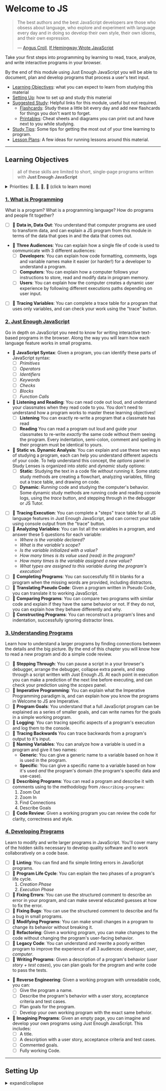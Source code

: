 <!-- Welcome to JS || [Inside JS >>>](https://github.com/DeNepo/inside-js) -->

# Welcome to JS

> The best authors and the best JavaScript developers are those who obsess about
> language, who explore and experiment with language every day and in doing so
> develop their own style, their own idioms, and their own expression.
>
> — [Angus Croll](https://anguscroll.com/),
> [If Hemingway Wrote JavaScript](https://anguscroll.com/hemingway/)

Take your first steps into programming by learning to read, trace, analyze, and
write interactive programs in your browser.

By the end of this module using Just Enough JavaScript you will be able to
document, plan and develop programs that process a user's text input.

- [Learning Objectives](#learning-objectives): what you can expect to learn from
  studying this material
- [Setting Up](#setting-up): how to set up and study this material
- [Suggested Study](./suggested-study.md): Helpful links for this module, useful
  but not required.
  - [Flashcards](./0-flashcards): Study these a little bit every day and add new
    flashcards for things you don't want to forget.
  - [Printables](./0-printables): Cheat sheets and diagrams you can print out
    and have next to you while studying.
- [Study Tips](./study-tips.md): Some tips for getting the most out of your time
  learning to program.
- [Lesson Plans](./lesson-plans): A few ideas for running lessons around this
  material.

---

## Learning Objectives

> all of these skills are limited to short, single-page programs written with
> **Just Enough JavaScript**

<details>
<summary>Priorities: 🥚, 🐣, 🐥, 🐔 (click to learn more)</summary>
<br>

There is a lot to learn in this repository. If you can't master all the material
at once, that's expected! Anything you don't master now will always be waiting
for you to review when you need it. These 4 emoji's will help you prioritize
your study time and to measure your progress:

- 🥚: Understanding this material is required, it covers the base skills you'll
  need for this module and the next. You do not need to finish all of them but
  should feel comfortable that you could do them with enough time.
- 🐣: You have started all of these exercises and feel you could complete them
  all if you just had more time. It may not be easy for you but with effort you
  can make it through.
- 🐥: You have studied the examples and started some exercises if you had time.
  You should have a big-picture understanding of these concepts/skills, but may
  not be confident completing the exercises.
- 🐔: These concepts or skills are not necessary but are related to this module.
  If you are finished with 🥚, 🐣 and 🐥 you can use the 🐔 exercises to push
  yourself without getting distracted from the module's main objectives.

---

</details>

### [1. What is Programming](./1-what-is-programming)

What is a program? What is a programming language? How do programs and people
fit together?

- [ ] 🥚 **Data in, Data Out**: You understand that computer programs are used
      to transform data, and can explain a JS program from this module in terms
      of the data that goes in and the data that comes out.
- 🥚 **Three Audiences**: You can explain how a single file of code is used to
  communicate with 3 different audiences:
  - [ ] **Developers**: You can explain how code formatting, comments, logs and
        variable names make it easier (or harder!) for a developer to understand
        a program.
  - [ ] **Computers**: You can explain how a computer follows your instructions
        to store, read and modify data in program memory.
  - [ ] **Users**: You can explain how the computer creates a dynamic user
        experience by following different executions paths depending on user
        input.
- [ ] 🥚 **Tracing Variables**: You can complete a trace table for a program
      that uses only variables, and can check your work using the "trace"
      button.

### [2. Just Enough JavaScript](./2-just-enough-javascript)

Go in depth on JavaScript you need to know for writing interactive text-based
programs in the browser. Along the way you will learn how each language feature
works in small programs.

- 🥚 **JavaScript Syntax**: Given a program, you can identify these parts of
  JavaScript syntax:
  - [ ] _Primitives_
  - [ ] _Operators_
  - [ ] _Identifiers_
  - [ ] _Keywords_
  - [ ] _Checks_
  - [ ] _Blocks_
  - [ ] _Function Calls_
- 🥚 **Listening and Reading**: You can read code out loud, and understand your
  classmates when they read code to you. You don't need to understand how a
  program works to master these learning objectives!
  - [ ] **Listening** You can exactly re-write a program that a classmate has
        read
  - [ ] **Reading** You can read a program out loud and guide your classmates to
        re-write _exactly_ the same code without them seeing the program. Every
        indentation, semi-colon, comment and spelling in their program must be
        identical to yours.
- 🥚 **Static vs. Dynamic Analysis**: You can explain and use these two ways of
  studying a program, each can help you understand different aspects of your
  code. To help understand this concept, the _options_ panel in Study Lenses is
  organized into _static_ and _dynamic_ study options:
  - [ ] **Static**: Studying the text in a code file _without_ running it. Some
        static study methods are creating a flowchart, analyzing variables,
        filling out a trace table, and drawing on code.
  - [ ] **Dynamic**: _Running_ code and studying the computer's behavior. Some
        dynamic study methods are running code and reading console logs, using
        the _trace_ button, and stepping through in the debugger or JS Tutor.
- [ ] 🥚 **Tracing Execution**: You can complete a "steps" trace table for all
      JS language features in Just Enough JavaScript, and can correct your table
      using console output from the "trace" button.
- [ ] 🥚 **Analyzing Variables**: You can list all the variables in a program,
      and answer these 5 questions for each variable:
  - _Where is the variable declared?_
  - _What is the variable's scope?_
  - _Is the variable initialized with a value?_
  - _How many times is its value used \(read\) in the program?_
  - _How many times is the variable assigned a new value?_
  - _What types are assigned to this variable during the program's execution?_
- [ ] 🥚 **Completing Programs**: You can successfully fill in blanks for a
      program when the missing words are provided, including distractors.
- [ ] 🐣 **Translating Pseudo Code**: Given a program written in Pseudo Code,
      you can translate it to working JavaScript.
- [ ] 🐣 **Comparing Programs**: You can compare two programs with similar code
      and explain if they have the same behavior or not. If they do not, you can
      explain how they behave differently and why.
- [ ] 🐥 **Constructing Programs**: You can reconstruct a program's lines and
      indentation, successfully ignoring distractor lines.

### [3. Understanding Programs](./3-understanding-programs)

Learn how to understand a larger programs by finding connections between the
details and the big picture. By the end of this chapter you will know how to
read a new program and do a simple code review.

- [ ] 🥚 **Stepping Through**: You can pause a script in a your browser's
      debugger, arrange the debugger, collapse extra panels, and step through a
      script written with Just Enough JS. At each point in execution you can
      make a prediction of the next line before executing, and can check your
      prediction using the _scopes_ panel.
- [ ] 🥚 **Imperative Programming**: You can explain what the Imperative
      Programming paradigm is, and can explain how you know the programs in
      Welcome to JS are Imperative.
- [ ] 🥚 **Program Goals**: You understand that a full JavaScript program can be
      explained as a series of smaller goals, and can write names for the goals
      in a simple working program.
- [ ] 🥚 **Logging**: You can tracing specific aspects of a program's execution
      and log them to the console.
- [ ] 🐣 **Tracing Backwards** You can trace backwards from a program's output
      to it's input.
- [ ] 🐣 **Naming Variables**: You can analyze how a variable is used in a
      program and give it two names:
  - **Generic**: You can give a generic name to a variable based on how it is
    used in the program.
  - **Specific**: You can give a specific name to a variable based on how it's
    used _and_ the program's domain (the program's specific data and use-case).
- [ ] 🐣 **Describing Programs**: You can read a program and describe it with
      comments using to the methodology from `/describing-programs`:
  1. Zoom Out
  2. Zoom In
  3. Find Connections
  4. Describe Goals
- [ ] 🐣 **Code Review**: Given a working program you can review the code for
      clarity, correctness and style.

### [4. Developing Programs](./4-developing-programs)

Learn to modify and write larger programs in JavaScript. You'll cover many of
the hidden skills necessary to develop quality software and to work
collaboratively on a code base.

- [ ] 🥚 **Linting**: You can find and fix simple linting errors in JavaScript
      programs.
- [ ] 🥚 **Program Life Cycle**: You can explain the two phases of a program's
      life cycle.
  1. _Creation Phase_
  2. _Execution Phase_
- [ ] 🥚 **Fixing Errors**: You can use the structured comment to describe an
      error in your program, and can make several educated guesses at how to fix
      the error.
- [ ] 🐣 **Fixing Bugs**: You can use the structured comment to describe and fix
      a bug in small programs.
- [ ] 🐣 **Modifying Programs**: You can make small changes in a program to
      change its behavior without breaking it.
- [ ] 🐥 **Refactoring**: Given a working program, you can make changes to the
      code without changing the program's user-facing behavior.
- [ ] 🐥 **Legacy Code**: You can understand and rewrite a poorly written
      program to improve the experience of all 3 audiences: _developer_, _user_,
      _computer_.
- [ ] 🐥 **Writing Programs**: Given a description of a program's behavior
      (_user story + test cases_), you can plan goals for the program and write
      code to pass the tests.
- 🐔 **Reverse Engineering**: Given a working program with unreadable code, you
  can:
  - [ ] Give the program a name.
  - [ ] Describe the program's behavior with a user story, acceptance criteria
        and test cases.
  - [ ] Plan goals for the program.
  - [ ] Develop your own working program with the exact same behvior.
- 🐔 **Imagining Programs**: Given an empty page, you can imagine and develop
  your own programs using Just Enough JavaScript. This includes:
  - [ ] A title.
  - [ ] A description with a user story, acceptance criteria and test cases.
  - [ ] Commented goals.
  - [ ] Fully working Code.

---

## Setting Up

<details>
<summary>expand/collapse</summary>
<br>

> You will need
> [NPM](https://docs.npmjs.com/downloading-and-installing-node-js-and-npm) and
> [nvm](https://github.com/nvm-sh/nvm#installing-and-updating) on your computer
> to study this material
>
> Using a browser with good DevTools will make your life easier:
> [Chromium](http://www.chromium.org/getting-involved/download-chromium),
> [FireFox](https://www.mozilla.org/en-US/firefox/new/),
> [Edge](https://www.microsoft.com/edge),
> [Chrome](https://www.google.com/chrome/)

1. Install or update the `study-lenses` package globally
   - `$ npm install -g study-lenses` (if you do not have it installed)
   - `$ npm update -g study-lenses` (if you already have it installed)
   - Didn't work? you may need to try:
     - (mac) `$ sudo npm install -g study-lenses`
   - having trouble updating?
     - try this:
       `$ npm uninstall -g study-lenses && npm install -g study-lenses`
2. Fork and clone this repository:
   1. fork the HackYourFuture repository to your personal account
      - `git@github.com:HackYourFutureBelgium/welcome-to-js.git`
   2. clone your fork to your computer
      - `git clone --depth 1 git@github.com:HackYourFutureBelgium/<your-user-name>.git`
   3. when there are updates to the module:
      1. update your fork with a PR
      2. pull the changes from your fork to your computer
3. Navigate to the module repository in terminal
   - `$ cd welcome-to-js`
4. Run the `lenses2` command from your CLI
   - `$ lenses2`
5. The material will open in your default browser, you're good to go!
   - you can read the `study-lenses` user guide from your browser by navigating
     to `localhost:xxxx?--help`

> If you have a Windows computer and get this error:
>
> - `... /study.ps1 cannot be loaded because running scripts ...`
>
> follow the instructions in
> [this StackOverflow answer](https://stackoverflow.com/a/63424744), that should
> take care of it ; )

---

## Code Quality Scripts

This repository comes with some scripts to check the quality of this code. You
can run these scripts to check the code provided by HYF, and to check the code
you write when experiment with the examples and complete the exercises.

### `npm run format`

This script will format all of the code in this repository making sure that all
the indentations are correct, the code is easy to read, and letting you know if
there are any syntax errors.

### `npm run spell-check`

This script will check all of the files in your repository for spelling
mistakes. Spelling is not just a detail, is important! Good spelling helps
others read and understand your programs with less effort.

`spell-check` is not so clever though, it doesn't have _all_ possible words in
it's dictionary and it won't know if you _wanted_ to spell a word incorrectly.
If you think one of it's "Unknown word"s is not a problem, you can either ignore
the suggestion or add the word to the `"words": [ ... ],` list in
[.cspell.json](./.cspell.json).

### `npm run lint:md`

This script will [lint](https://en.wikipedia.org/wiki/Lint_%28software%29) all
the Markdown files in this repository, checking for syntax mistakes and other
bad practices. Fixing linting errors will help you learn to write better code by
pointing out your mistakes _before_ they cause problems in your program.

Some linting errors will take some practice to understand and fix, but it will
be a good use of time.

### `npm run lint:js -- ./path/to/code`

Just like `lint:md`, but for `.js` files. This script will lint all of the JS
files in this repository, letting you know if there are any syntax errors or bad
practices.

</details>

